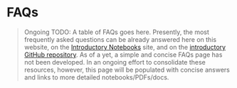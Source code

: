 # FAQs

> Ongoing TODO: A table of FAQs goes here. Presently, the most frequently asked questions can be already answered here on this website, on the [Introductory Notebooks](https://sessieresearchatsau.github.io/faq/index.html) site, and on the [introductory GitHub repository](https://github.com/sessieresearchatsau/Intro-Documents). As of a yet, a simple and concise FAQs page has not been developed. In an ongoing effort to consolidate these resources, however, this page will be populated with concise answers and links to more detailed notebooks/PDFs/docs.
